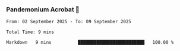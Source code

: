 ### Pandemonium Acrobat 🤸

<!--START_SECTION:waka-->

```all_time
From: 02 September 2025 - To: 09 September 2025

Total Time: 9 mins

Markdown   9 mins          █████████████████████████   100.00 %
```

<!--END_SECTION:waka-->
